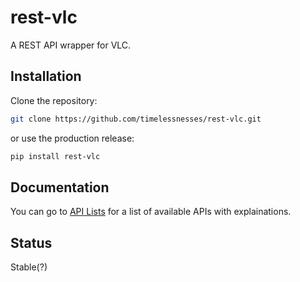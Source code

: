 # rest-vlc
A REST API wrapper for VLC.

## Installation
Clone the repository:

```bash
git clone https://github.com/timelessnesses/rest-vlc.git
```

or use the production release:

```bash
pip install rest-vlc
```

## Documentation

You can go to [API Lists](https://rest-vlc.readthedocs.io/en/latest/api) for a list of available APIs with explainations.

## Status
Stable(?)
